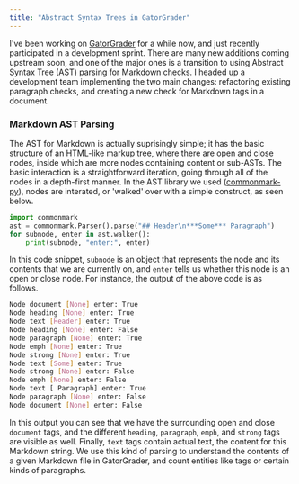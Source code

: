 ```yaml
---
title: "Abstract Syntax Trees in GatorGrader"
---
```


I've been working on
[GatorGrader](https://github.com/GatorEducator/gatorgrader) for a while now,
and just recently participated in a development sprint.  There are many new
additions coming upstream soon, and one of the major ones is a transition to
using Abstract Syntax Tree (AST) parsing for Markdown checks. I headed up a
development team implementing the two main changes: refactoring existing
paragraph checks, and creating a new check for Markdown tags in a document.

### Markdown AST Parsing

The AST for Markdown is actually suprisingly simple; it has the basic structure
of an HTML-like markup tree, where there are open and close nodes, inside which
are more nodes containing content or sub-ASTs. The basic interaction is a
straightforward iteration, going through all of the nodes in a depth-first
manner. In the AST library we used
([commonmark-py](https://commonmark-py.readthedocs.io/en/latest/)), nodes are
interated, or 'walked' over with a simple construct, as seen below.

```python
import commonmark
ast = commonmark.Parser().parse("## Header\n***Some*** Paragraph")
for subnode, enter in ast.walker():
    print(subnode, "enter:", enter)
```

In this code snippet, `subnode` is an object that represents the node and its
contents that we are currently on, and `enter` tells us whether this node is an
open or close node. For instance, the output of the above code is as follows.

```bash
Node document [None] enter: True
Node heading [None] enter: True
Node text [Header] enter: True
Node heading [None] enter: False
Node paragraph [None] enter: True
Node emph [None] enter: True
Node strong [None] enter: True
Node text [Some] enter: True
Node strong [None] enter: False
Node emph [None] enter: False
Node text [ Paragraph] enter: True
Node paragraph [None] enter: False
Node document [None] enter: False
```

In this output you can see that we have the surrounding open and close
`document` tags, and the different `heading`, `paragraph`, `emph`, and `strong`
tags are visible as well. Finally, `text` tags contain actual text, the content
for this Markdown string. We use this kind of parsing to understand the
contents of a given Markdown file in GatorGrader, and count entities like tags
or certain kinds of paragraphs.

